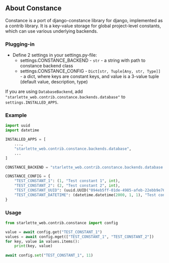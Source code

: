 ## About Constance

Constance is a port of django-constance library for django, implemented as a contrib library.
It is a key-value storage for global project-level constants, which can use various underlying backends.

### Plugging-in

- Define 2 settings in your settings.py-file:
  - settings.CONSTANCE_BACKEND - `str` - a string with path to constance backend class
  - settings.CONSTANCE_CONFIG - `Dict[str, Tuple[Any, str, Type]]` - a dict, where keys are constant keys, 
    and value is a 3-value tuple (default value, description, type)

If you are using `DatabaseBackend`, add `"starlette_web.contrib.constance.backends.database"` 
to `settings.INSTALLED_APPS`.

### Example

```python
import uuid
import datetime

INSTALLED_APPS = [
    ...,
    "starlette_web.contrib.constance.backends.database",
    ...
]

CONSTANCE_BACKEND = "starlette_web.contrib.constance.backends.database.DatabaseBackend"

CONSTANCE_CONFIG = {
    "TEST_CONSTANT_1": (1, "Test constant 1", int),
    "TEST_CONSTANT_2": (2, "Test constant 2", int),
    "TEST_CONSTANT_UUID": (uuid.UUID("094eb5ff-01de-4985-afeb-22ebb9e76abf"), "Test constant uuid", uuid.UUID),
    "TEST_CONSTANT_DATETIME": (datetime.datetime(2000, 1, 1), "Test constant datetime", datetime),
}
```

### Usage

```python
from starlette_web.contrib.constance import config

value = await config.get("TEST_CONSTANT_1")
values = await config.mget(["TEST_CONSTANT_1", "TEST_CONSTANT_2"])
for key, value in values.items():
    print(key, value)
    
await config.set("TEST_CONSTANT_1", 11)
```
